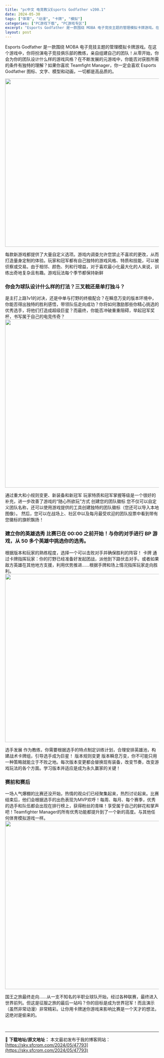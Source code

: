 ```yaml
---
title: "pc中文 电竞教父Esports Godfather v200.1"
date: 2024-05-30
tags: ["体育", "动漫", "卡牌", "模拟"]
categories: ["PC游戏下载", "PC游戏专区"]
excerpt: "Esports Godfather 是一款围绕 MOBA 电子竞技主题的管理模拟卡牌游戏。在这个游戏中，你将扮演电子竞技俱乐部的教练，亲自组建自己的团队！从零开始，你会为你的团队设计什么样的游戏风格？在不断发展的元游戏中，你能否对获胜所需的条件有独特的理解？如果你喜欢 Teamfight Manag&hellip;"
layout: post
---
```


Esports Godfather 是一款围绕 MOBA 电子竞技主题的管理模拟卡牌游戏。在这个游戏中，你将扮演电子竞技俱乐部的教练，亲自组建自己的团队！从零开始，你会为你的团队设计什么样的游戏风格？在不断发展的元游戏中，你能否对获胜所需的条件有独特的理解？如果你喜欢 Teamfight Manager，你一定会喜欢 Esports Godfather 图标、文字、模型和动画，一切都是高品质的。

<img class="aligncenter size-full wp-image-47797" src="https://sky.sfcrom.com/wp-content/uploads/2024/05/2024053009301543.jpg" alt="" width="1000" height="550" />

<span>每款新游戏都提供了大量自定义选项。游戏内调查允许您禁止不喜欢的更改，从而打造量身定制的体验。玩家和冠军都有自己独特的游戏风格、特质和技能，可以被侦察或交易。由于相邻、颜色、列和行增益，对于喜欢最小化最大化的人来说，训练出奇地复杂且有趣。游戏玩法每个季节都保持新鲜</span>
<h3><span>你会为球队设计什么样的打法？三叉戟还是单打独斗？</span></h3>
<span>是主打上路1v1的对决，还是中单与打野的终极配合？在瞬息万变的版本环境中，你能否得出独特的胜利感悟，带领队伍走向成功？你将如何激励那些你精心挑选的优秀选手，将他们打造成超级巨星？而最终，你能否冲破重重阻碍，举起冠军奖杯，书写属于自己的电竞传奇？</span>

<img class="aligncenter size-full wp-image-47796" src="https://sky.sfcrom.com/wp-content/uploads/2024/05/2024053009301331.jpg" alt="" width="1000" height="550" />

<span>通过重大和小规则变更、新装备和新冠军 玩家特质和冠军掌握等级是一个很好的补充，进一步改善了游戏的“随心所欲玩”方式 创建您的团队徽标 您不仅可以自定义团队名称，还可以使用游戏提供的工具创建独特的团队徽标（您还可以导入本地图像）。 然后，您可以在战场上、社区中以及每月最受欢迎的团队投票中看到带有您徽标的旗帜飘扬！</span>
<h3><span>建立你的英雄选秀 比赛已在 00:00 之前开始！与你的对手进行 BP 游戏，从 50 多个英雄中挑选你的选秀。</span></h3>
<span>根据版本和玩家的熟练程度，选择一个可以击败对手并确保胜利的阵容！ 卡牌 通过卡牌指挥玩家：你的打野已经准备好发起团战，派他到下路伏击对手。或者如果敌方英雄在其他地方支援，利用优势推进……根据手牌和场上情况指挥玩家走向胜利。</span>

<img class="aligncenter size-full wp-image-47795" src="https://sky.sfcrom.com/wp-content/uploads/2024/05/2024053009301197.jpg" alt="" width="1000" height="550" />

<span>选手发展 作为教练，你需要根据选手的特点制定训练计划，合理安排英雄池，构建战术卡牌组，引导选手成为巨星！ 版本规则变更 版本瞬息万变，你不可能只用一种策略就能立于不败之地。每次版本变更都会替换现有装备，改变节奏，改变游戏玩法的各个方面。学习版本并适应是成为永久赢家的关键！</span>
<h3><span>赛前和赛后</span></h3>
<span>一场人气爆棚的比赛还没开始，热情的观众们已经聚集起来，热烈讨论起来。比赛结束后，他们会根据选手的出色表现为MVP欢呼！每周、每月、每个赛季，优秀的选手和队伍都会出现在排行榜上，获得粉丝的青睐！享受属于自己的鲜花和掌声吧！Teamfighter Manager的所有优秀功能都提升到了一个新的高度。与其他任何体育模拟游戏一样。</span>

<img class="aligncenter size-full wp-image-47794" src="https://sky.sfcrom.com/wp-content/uploads/2024/05/202405300930098.jpg" alt="" width="1000" height="550" />

国王之旅最终走向……从一支不知名的半职业球队开始，经过各种联赛，最终进入世界前列。但这是征服之旅的最后一站吗？你的目标是成为世界冠军！而且演示（虽然非常动漫）非常精彩。让你用卡牌迷你游戏来影响比赛是一个天才的想法，这绝对是偷来的。

&nbsp;

---
📖 **下载地址/原文地址：** 本文最初发布于我的博客网站：[https://sky.sfcrom.com/2024/05/47793](https://sky.sfcrom.com/2024/05/47793)
